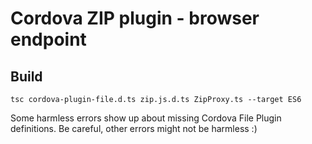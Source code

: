 # Cordova ZIP plugin - browser endpoint


## Build
```
tsc cordova-plugin-file.d.ts zip.js.d.ts ZipProxy.ts --target ES6
```

Some harmless errors show up about missing Cordova File Plugin definitions. Be careful, other errors might not be harmless :)
